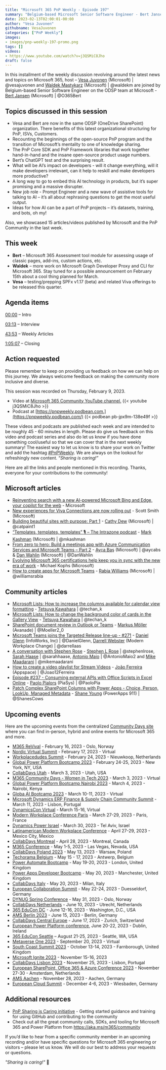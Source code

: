```yaml
---
title: "Microsoft 365 PnP Weekly - Episode 197"
summary: "Belgium-based Microsoft Senior Software Engineer - Bert Jansen (Microsoft) \| @O365Bert, joins Microsoft’s Vesa Juvonen and Waldek Mastykarz in a discussion about Community, open-source, ChatGPT and AI’s impact on developers, plus 15 articles."
date: 2023-02-13T02:00:01-00:00
author: "Vesa Juvonen"
githubname: VesaJuvonen
categories: ["PnP Weekly"]
images:
- images/pnp-weekly-197-promo.png
tags: []
videos:
- https://www.youtube.com/watch?v=j3QSMiC8Jho
draft: false
---
```

 
In this installment of the weekly discussion revolving around the latest news and topics on Microsoft 365, host – [Vesa Juvonen](http://twitter.com/vesajuvonen) (Microsoft) \| @vesajuvonen and [Waldek Mastykarz](http://twitter.com/waldekm) (Microsoft) \| @waldekm are joined by Belgium-based Senior Software Engineer on the ODSP team at Microsoft - [Bert Jansen](https://twitter.com/O365Bert) (Microsoft) \| @O365Bert

## Topics discussed in this session

* Vesa and Bert are now in the same ODSP (OneDrive SharePoint) organization. There benefits of this latest organizational structuring for PnP, ISVs, Customers.
* Recounting the beginnings of the open-source PnP program and the transition of Microsoft’s mentality to one of knowledge sharing.
* The PnP Core SDK and PnP Framework libraries that work together hand-in-hand and the insane open-source product usage numbers.
* Bert’s ChatGPT test and the surprising result.
* What will be AI’s impact on developers - will it change everything, will it make developers irrelevant, can it help to reskill and make developers more productive?
* A long way to go to embed this AI technology in products, but it’s super promising and a massive disrupter.
* New job role - Prompt Engineer and a new wave of assistive tools for talking to AI – it’s all about rephrasing questions to get the most useful output.
* Ideas for how AI can be a part of PnP projects – it’s datasets, training, and bots, oh my!

Also, we showcased 15 articles/videos published by Microsoft and the PnP Community in the last week.

## This week

* **Bert** – Microsoft 365 Assessment tool module for assessing usage of classic pages, add-ins, custom actions, etc.
* **Waldek** – more work on Microsoft Graph Developer Proxy and CLI for Microsoft 365. Stay tuned for a possible announcement on February 15th about a cool thing planned for March.
* **Vesa** – testing/prepping SPFx v1.17 (beta) and related Viva offerings to be released this quarter.

## Agenda items

[00:00](https://youtu.be/j3QSMiC8Jho?t=0) – Intro

[03:13](https://youtu.be/j3QSMiC8Jho?t=193) – Interview

[43:53](https://youtu.be/j3QSMiC8Jho?t=2633) – Weekly Articles

[1:05:07](https://youtu.be/j3QSMiC8Jho?t=3907) – Closing

## Action requested

Please remember to keep on providing us feedback on how we can help on this journey. We always welcome feedback on making the community more inclusive and diverse.

This session was recorded on Thursday, February 9, 2023.

*   Video at [Microsoft 365 Community YouTube channel.](https://aka.ms/m365pnp-videos)
    {{< youtube j3QSMiC8Jho >}}
*   Podcast at [https://pnpweekly.podbean.com.](https://pnpweekly.podbean.com/) 
    {{< podbean pb-jpx9m-138e49f >}}   

These videos and podcasts are published each week and are intended to be roughly 45 - 60 minutes in length.  Please do give us feedback on this video and podcast series and also do let us know if you have done something cool/useful so that we can cover that in the next weekly summary! The easiest way to let us know is to share your work on Twitter and add the hashtag [#PnPWeekly](https://twitter.com/search?q=%23pnpweekly). We are always on the lookout for refreshingly new content. “_Sharing is caring!”_ 

Here are all the links and people mentioned in this recording. Thanks, everyone for your contributions to the community!

## Microsoft articles

* [Reinventing search with a new AI-powered Microsoft Bing and Edge, your copilot for the web](https://blogs.microsoft.com/blog/2023/02/07/reinventing-search-with-a-new-ai-powered-microsoft-bing-and-edge-your-copilot-for-the-web/) - Microsoft
* [New experiences for Viva Connections are now rolling out](https://techcommunity.microsoft.com/t5/microsoft-viva-blog/new-experiences-for-viva-connections-are-now-rolling-out/ba-p/3729071) - Scott Smith (Microsoft)
* [Building beautiful sites with purpose: Part 1](https://techcommunity.microsoft.com/t5/microsoft-sharepoint-blog/building-beautiful-sites-with-purpose-part-1/ba-p/3735360) - [Cathy Dew](https://twitter.com/catpaint1) (Microsoft) | @catpaint1
* [“Templates, templates, templates” 🎙 – The Intrazone podcast](https://techcommunity.microsoft.com/t5/microsoft-sharepoint-blog/templates-templates-templates-the-intrazone-podcast/ba-p/3734404) - [Mark Kashman](https://twitter.com/mkashman) (Microsoft) | @mkashman 
* [From zero to hero: Build a meetings app with Azure Communication Services and Microsoft Teams – Part 2](https://devblogs.microsoft.com/microsoft365dev/from-zero-to-hero-build-a-meetings-app-with-azure-communication-services-and-microsoft-teams-part-2/) - [Ayça Baş](https://twitter.com/aycabs) (Microsoft) | @aycabs & [Dan Wahlin](https://twitter.com/DanWahlin) (Microsoft) | @DanWahlin
* [Evolving Microsoft 365 certifications help keep you in sync with the new era of work](https://techcommunity.microsoft.com/t5/microsoft-learn-blog/evolving-microsoft-365-certifications-help-keep-you-in-sync-with/ba-p/3719265?WT.mc_id=M365-MVP-5004644) - Michael Kophs (Microsoft)
* [How to create apps for Microsoft Teams](https://pnp.github.io/blog/microsoft-365-new-learn-ttk/) - [Rabia Williams](https://twitter.com/williamsrabia) (Microsoft) | @williamsrabia

## Community articles

* [Microsoft Lists: How to increase the columns available for calendar view formatting](https://pnp.github.io/blog/post/how-to-increase-the-columns-available-for-calendar-view-formatting/) - [Tetsuya Kawahara](https://twitter.com/techan_k) | @techan_k
* [Microsoft Lists: How to change the background color of cards in the Gallery View](https://pnp.github.io/blog/post/how-to-change-the-background-color-of-cards-in-the-gallery-view/) - [Tetsuya Kawahara](https://twitter.com/techan_k) | @techan_k
* [SharePoint document review in Outlook or Teams](https://mmsharepoint.wordpress.com/2023/02/07/sharepoint-document-review-in-outlook-or-teams/) - [Markus Möller](https://twitter.com/Moeller2_0) (Avanade) | @Moeller2_0
* [Microsoft Teams joins the Targeted Release line-up - #271](https://www.messagecentershow.com/e/microsoft-teams-joins-the-targeted-release-line-up-271/) - [Daniel Glenn](https://twitter.com/DanielGlenn) (InfoWorks, Inc) | @DanielGlenn, [Darrell Webster](http://twitter.com/darrellaas) (Modern Workplace Change) | @darrellaas
* [A conversation with Stephen Rose](https://blog.splibrarian.com/2023/01/28/talking-power-platform-with-new-mvp-heidi-jordan/) - [Stephen L Rose](https://twitter.com/stephenlrose) | @stephenlrose, [Sarah Haase](https://twitter.com/sarahhaase) | @sarahhaase, [Antonio Maio](https://twitter.com/AntonioMaio2) | @AntonioMaio2 and [Mike Maadarani](https://twitter.com/mikemaadarani) | @mikemaadarani
* [How to create a video playlist for Stream Videos](https://lists.handsontek.net/create-video-playlist-stream-videos/) - [João Ferreira](https://twitter.com/Joao12Ferreira) (Appspace) | @Joao12Ferreira
* [Episode #237 - Consuming external APIs with Office Scripts in Excel Online](https://www.youtube.com/watch?v=wfefeSy2m0k) - [Paolo Pialors](https://twitter.com/PaoloPia) (PiaSys) | @PaoloPia
* [Patch Complex SharePoint Columns with Power Apps - Choice, Person, LookUp, Managed Metadata](https://www.youtube.com/watch?v=b4Fb57UsJLI) - [Shane Young](https://twitter.com/ShanesCows) (PowerApps 911) | @ShanesCows

## Upcoming events

Here are the upcoming events from the centralized [Community Days site](https://communitydays.org/events?when=upcoming) where you can find in-person, hybrid and online events for Microsoft 365 and more.

* [M365 ReVival](https://www.communitydays.org/event/2023-02-16/m365-revival-2023) - February 16, 2023 - Oslo, Norway
* [Nordic Virtual Summit](https://www.communitydays.org/event/2023-02-17/nordic-virtual-summit-4th-edition) - February 17, 2023 - Virtual
* [Workplacedudes Summit](https://www.communitydays.org/event/2023-02-24/workplacedudes-summit) - February 24, 2023 - Nieuwkoop, Netherlands
* [Global Power Platform Bootcamp 2023](https://www.communitydays.org/event/2023-02-24/global-power-platform-bootcamp-2023-new-york) - February 24-25, 2023 - New York, NY, USA
* [CollabDays Utah](https://www.collabdays.org/2023-utah/) - March 3, 2023 - Utah, USA
* [M365 Community Days - Women in Tech 2023](https://www.communitydays.org/event/2023-03-03/m365-community-days-women-in-tech-2023) - March 3, 2023 - Virtual
* [Global Power Platform Bootcamp Nairobi 2023](https://www.communitydays.org/event/2023-03-04/global-power-platform-bootcamp-nairobi-2023#home) - March 4, 2023 - Nairobi, Kenya
* [Globa AI Bootcamp 2023](https://www.communitydays.org/event/2023-03-10/global-ai-bootcamp-2023) - March 10-11, 2023 - Virtual
* [Microsoft Dynamics ERP Finance & Supply Chain Community Summit](https://www.communitydays.org/event/2023-03-11/dynamics-365-finance-and-supply-chain-summit) - March 11, 2023 - Lisbon, Portugal
* [DynamicsCon Virtual](https://www.communitydays.org/event/2023-03-15/dynamicscon-virtual) - March 15-16, Virtual
* [Modern Workplace Conference Paris](https://modern-workplace.pro/) - March 27-29, 2023 - Paris, France
* [Dynamics Power Israel](https://www.communitydays.org/event/2023-03-30/dynamics-power-israel) - March 30, 2023 - Tel Aviv, Israel
* [Latinamerican Modern Workplace Conference](https://www.communitydays.org/event/2023-04-27/get-cslatam-conference-2023) - April 27-29, 2023 - Mexico City, Mexico
* [CollabDays Montreal](https://www.collabdays.org/2023-montreal/) - April 28, 2023 - Montreal, Canada
* [M365 Conference](https://m365conf.com/#!/) - May 1-5, 2023 - Las Vegas, Nevada, USA
* [CollabDays Poland 2023](https://www.communitydays.org/event/2023-05-13/collabdays-poland-2023) - May 13, 2023 - Warsaw, Poland
* [Techorama Belgium](https://www.techorama.be/) - May 15 - 17, 2023 - Antwerp, Belgium
* [Power Automate Bootcamp](https://www.communitydays.org/event/2023-05-19/power-automate-bootcamp-2023) - May 19-20, 2023 - London, United Kingdom
* [Power Apps Developer Bootcamp](https://www.communitydays.org/event/2023-05-20/power-apps-developer-bootcamp) - May 20, 2023 - Manchester, United Kingdom
* [CollabDays Italy](https://www.collabdays.org/2023-italy/) - May 20, 2023 - Milan, Italy
* [European Collaboration Summit](https://www.collabsummit.eu/) - May 22-24, 2023 - Duesseldorf, Germany
* [DYNUG Spring Conference](https://www.communitydays.org/event/2023-05-31/dynug-spring-conference) - May 31, 2023 - Oslo, Norway
* [CollabDays Netherlands](https://www.communitydays.org/event/2023-06-10/collabdays-netherlands-2023) - June 10, 2023 - Utrecht, Netherlands
* [365 EduCon DC](https://365educon.com/DC/) - June 12-16, 2023 - Washington, D.C., USA
* [AMS Berlin 2023](https://www.communitydays.org/event/2023-06-15/amsberlin-2023) - June 15, 2023 - Berlin, Germany
* [CollabDays Central Europe](https://www.collabdays.org/2023-ce/) - June 17, 2023 - Zurich, Switzerland
* [European Power Platform conference](https://www.sharepointeurope.com/european-power-platform-conference/), June 20-22, 2023 - Dublin, Ireland
* [365 EduCon Seattle](https://365educon.com/Seattle/) – August 21-25, 2023 - Seattle, WA, USA
* [Metaverse One 2023](https://www.communitydays.org/event/2023-09-20/metaverse-one-2023) - September 20, 2023 - Virtual
* [South Coast Summit 2023](https://www.southcoastsummit.com/) - October 13-14, 2023 - Farnborough, United Kingdom
* [Microsoft Ignite 2023](https://ignite.microsoft.com/) - November 15-16, 2023
* [CollabDays Lisbon 2023](https://www.collabdays.org/2023-lisbon/) - November 25, 2023 - Lisbon, Portugal
* [European SharePoint, Office 365 & Azure Conference 2023](https://www.sharepointeurope.com/) - November 27-30 - Amsterdam, Netherlands
* [AMS Aachen](https://www.communitydays.org/event/2023-11-28/ams-aachen) - November 28, 2023 - Aachen, Germany
* [European Cloud Summit](https://www.cloudsummit.eu/) - December 4-6, 2023 - Wiesbaden, Germany

## Additional resources

* [PnP Sharing is Caring initiative](https://aka.ms/sharing-is-caring) - Getting started guidance and training for using GitHub and contributing to the community
* Check out all the great community calls, SDKs, and tooling for Microsoft 365 and Power Platform from <https://aka.ms/m365/community>

If you’d like to hear from a specific community member in an upcoming recording and/or have specific questions for Microsoft 365 engineering or visitors – please let us know. We will do our best to address your requests or questions.

_"Sharing is caring!"_ 🧡

